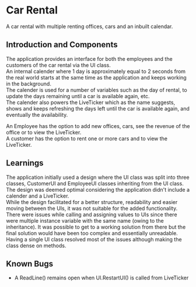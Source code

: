 # Car Rental
A car rental with multiple renting offices, cars and an inbuilt calendar.

## Introduction and Components
The application provides an interface for both the employees and the customers of the car rental via the UI class.  
An internal calender where 1 day is approximately equal to 2 seconds from the real world starts at the same time as the application and keeps working in the background.  
The calender is used for a number of variables such as the day of rental, to update the days remaining until a car is available again, etc.   
The calender also powers the LiveTicker which as the name suggests, shows and keeps refreshing the days left until the car is available again, and eventually the availability.  
  
An Employee has the option to add new offices, cars, see the revenue of the office or to view the LiveTicker.  
A customer has the option to rent one or more cars and to view the LiveTicker.  

## Learnings
The application initially used a design where the UI class was split into three classes, CustomerUI and EmployeeUI classes inheriting from the UI class.  
The design was deemed optimal considering the application didn't include a calender and a LiveTicker.  
While the design facilitated for a better structure, readability and easier moving between the UIs, it was not suitable for the added functionality.  
There were issues while calling and assigning values to UIs since there were multiple instance variable with the same name (owing to the inheritance). It was possible to get to a working solution from there but the final solution would have been too complex and essentially unreadable.  
Having a single UI class resolved most of the issues although making the class dense on methods.  

## Known Bugs
- A ReadLine() remains open when UI.RestartUI() is called from LiveTicker   
